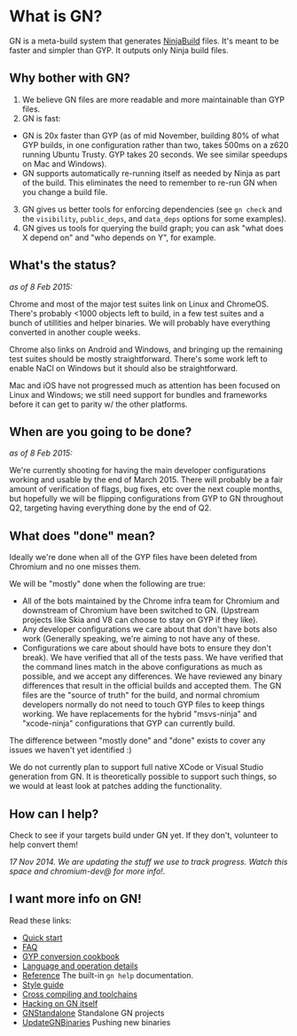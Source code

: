 # What is GN?

GN is a meta-build system that generates [NinjaBuild](NinjaBuild.md)
files.  It's meant to be faster and simpler than GYP. It outputs only
Ninja build files.

## Why bother with GN?

1. We believe GN files are more readable and more maintainable
   than GYP files.
2. GN is fast:
  * GN is 20x faster than GYP (as of mid November, building 80%
    of what GYP builds, in one configuration rather than two, takes 500ms
    on a z620 running Ubuntu Trusty. GYP takes 20 seconds.
    We see similar speedups on Mac and Windows).
  * GN supports automatically re-running itself as needed by Ninja
    as part of the build. This eliminates the need to remember to
    re-run GN when you change a build file.
3. GN gives us better tools for enforcing dependencies (see
   `gn check` and the `visibility`, `public_deps`, and `data_deps`
   options for some examples).
4. GN gives us tools for querying the build graph; you can ask
   "what does X depend on" and "who depends on Y", for example.

## What's the status?

_as of 8 Feb 2015:_

Chrome and most of the major test suites link on Linux and ChromeOS.
There's probably <1000 objects left to build, in a few test suites and a
bunch of utillities and helper binaries. We will probably have
everything converted in another couple weeks.

Chrome also links on Android and Windows, and bringing up the remaining
test suites should be mostly straightforward. There's some work left to
enable NaCl on Windows but it should also be straightforward.

Mac and iOS have not progressed much as attention has been focused on
Linux and Windows; we still need support for bundles and frameworks
before it can get to parity w/ the other platforms.

## When are you going to be done?

_as of 8 Feb 2015:_

We're currently shooting for having the main developer configurations
working and usable by the end of March 2015. There will probably be a
fair amount of verification of flags, bug fixes, etc over the next
couple months, but hopefully we will be flipping configurations from GYP
to GN throughout Q2, targeting having everything done by the end of Q2.

## What does "done" mean?

Ideally we're done when all of the GYP files have been deleted from
Chromium and no one misses them.

We will be "mostly" done when the following are true:
  * All of the bots maintained by the Chrome infra team for Chromium and 
    downstream of Chromium have been switched to GN. (Upstream projects
    like Skia and V8 can choose to stay on GYP if they like).
  * Any developer configurations we care about that don't have bots also
    work (Generally speaking, we're aiming to not have any of these.
  * Configurations we care about should have bots to ensure they don't
    break).  We have verified that all of the tests pass.  We have
    verified that the command lines match in the above configurations as
    much as possible, and we accept any differences.  We have reviewed
    any binary differences that result in the official builds and
    accepted them.  The GN files are the "source of truth" for the
    build, and normal chromium developers normally do not need to touch
    GYP files to keep things working.  We have replacements for the
    hybrid "msvs-ninja" and "xcode-ninja" configurations that GYP can
    currently build.

The difference between "mostly done" and "done" exists to cover any
issues we haven't yet identified :)

We do not currently plan to support full native XCode or Visual Studio
generation from GN. It is theoretically possible to support such things,
so we would at least look at patches adding the functionality.

## How can I help?

Check to see if your targets build under GN yet. If they don't,
volunteer to help convert them!

_17 Nov 2014. We are updating the stuff we use to track progress. Watch
this space and chromium-dev@ for more info!_.

## I want more info on GN!

Read these links:

  * [Quick start](docs/quick_start.md)
  * [FAQ](docs/faq.md)
  * [GYP conversion cookbook](docs/cookbook.md)
  * [Language and operation details](docs/language.md)
  * [Reference](docs/reference.md) The built-in `gn help` documentation.
  * [Style guide](docs/style_guide.md)
  * [Cross compiling and toolchains](docs/cross_compiles.md)
  * [Hacking on GN itself](docs/hacking.md)
  * [GNStandalone](docs/standalone.md) Standalone GN projects
  * [UpdateGNBinaries](docs/update_binaries.md) Pushing new binaries
